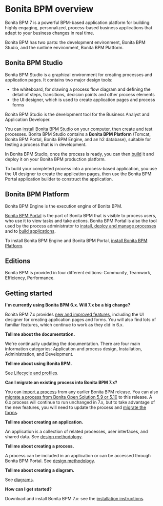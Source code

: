 # Bonita BPM overview

Bonita BPM 7 is a powerful BPM-based application platform for building highly engaging, personalized, process-based business applications that adapt to your business changes in real time. 

Bonita BPM has two parts: the development environment, Bonita BPM Studio, and the runtime environment, Bonita BPM Platform.

## Bonita BPM Studio

Bonita BPM Studio is a graphical environment for creating processes and application pages. It contains two major design tools: 

* the whiteboard, for drawing a process flow diagram and defining the detail of steps, transitions, decision points and other process elements
* the UI designer, which is used to create application pages and process forms

Bonita BPM Studio is the development tool for the Business Analyst and Application Developer.

You can [install Bonita BPM Studio](bonita-bpm-installation-overview.md) on your computer, then create and test processes. Bonita BPM Studio contains a **Bonita BPM Platform** (Tomcat, Bonita BPM Portal, Bonita BPM Engine, and an h2 database), suitable for testing a process that is in development.

In Bonita BPM Studio, once the process is ready, you can then [build](build-a-process-for-deployment.md) it and deploy it on your Bonita BPM production platform.

To build your completed process into a process-based application, you use the UI designer to create the application pages, then use the Bonita BPM Portal application builder to construct the application.

## Bonita BPM Platform

Bonita BPM Engine is the execution engine of Bonita BPM.

[Bonita BPM Portal](bonita-bpm-portal-interface-overview.md) is the part of Bonita BPM that is visible to process users, who use it to view tasks and take actions. Bonita BPM Portal is also the tool used by the process administrator to [install, deploy and manage processes](processes.md) and to [build applications](applications.md).

To install Bonita BPM Engine and Bonita BPM Portal, [install Bonita BPM Platform](bonita-bpm-installation-overview.md).

## Editions

Bonita BPM is provided in four different editions: Community, Teamwork, Efficiency, Performance.

## Getting started

**I'm currently using Bonita BPM 6.x. Will 7.x be a big change?**

Bonita BPM 7.x provides [new and improved features](new-features.md), including the UI designer for creating application pages and forms. 
You will also find lots of familiar features, which continue to work as they did in 6.x.

**Tell me about the documentation.**

We're continually updating the documentation. 
There are four main information categories: Application and process design, Installation, Administration, and Development. 

**Tell me about using Bonita BPM.** 

See [Lifecycle and profiles](lifecycle-and-profiles.md).

**Can I migrate an existing process into Bonita BPM 7.x?**

You can [import a process](import-and-export-a-process.md) from any earlier Bonita BPM release. You can also [migrate a process from Bonita Open Solution 5.9 or 5.10](migrate-a-process-from-bonita-open-solution-5-x.md) to this release. A 6.x process will continue to run unchanged in 7.x, but to take advantage of the new features, you will need to update the process and [migrate the forms](migrate-a-form-from-6-x.md).

**Tell me about creating an application.** 

An application is a collection of related processes, user interfaces, and shared data. See [design methodology](design-methodology.md).

**Tell me about creating a process.** 

A process can be included in an application or can be accessed through Bonita BPM Portal. See [design methodology](design-methodology.md).

**Tell me about creating a diagram.**

See [diagrams](diagram-overview.md).

**How can I get started?** 

Download and install Bonita BPM 7.x: see the [installation instructions](bonita-bpm-installation-overview.md).
